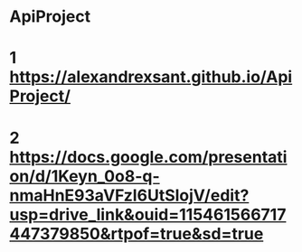# ApiProject

# 1 https://alexandrexsant.github.io/ApiProject/

# 2 https://docs.google.com/presentation/d/1Keyn_0o8-q-nmaHnE93aVFzl6UtSlojV/edit?usp=drive_link&ouid=115461566717447379850&rtpof=true&sd=true

